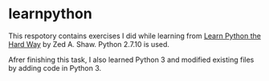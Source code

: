 # learnpython

This respotory contains exercises I did while learning from [Learn Python the Hard Way](https://learnpythonthehardway.org/book/) by Zed A. Shaw. Python 2.7.10 is used.

Afrer finishing this task, I also learned Python 3 and modified existing files by adding code in Python 3.
